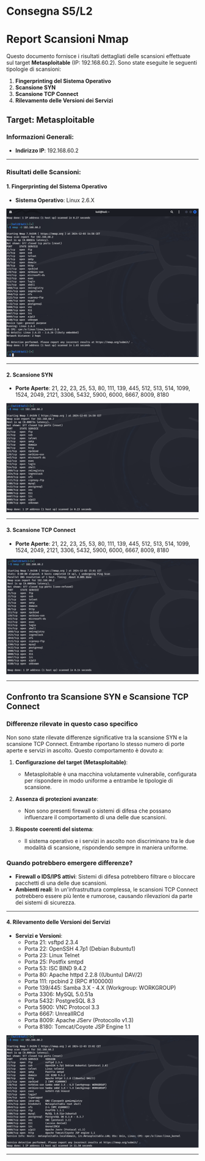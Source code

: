 # Consegna S5/L2
# Report Scansioni Nmap

Questo documento fornisce i risultati dettagliati delle scansioni effettuate sul target **Metasploitable** (IP: 192.168.60.2). Sono state eseguite le seguenti tipologie di scansioni:

1. **Fingerprinting del Sistema Operativo**
2. **Scansione SYN**
3. **Scansione TCP Connect**
4. **Rilevamento delle Versioni dei Servizi**

## Target: Metasploitable

### Informazioni Generali:
- **Indirizzo IP**: 192.168.60.2
  
---

### Risultati delle Scansioni:

#### 1. Fingerprinting del Sistema Operativo
- **Sistema Operativo**: Linux 2.6.X

![Alt text](./OSFingerprinting.png "Optional Title")

---

#### 2. Scansione SYN
- **Porte Aperte**: 21, 22, 23, 25, 53, 80, 111, 139, 445, 512, 513, 514, 1099, 1524, 2049, 2121, 3306, 5432, 5900, 6000, 6667, 8009, 8180

![Alt text](./SYSScan.png "SYSScan")

---

#### 3. Scansione TCP Connect
- **Porte Aperte**: 21, 22, 23, 25, 53, 80, 111, 139, 445, 512, 513, 514, 1099, 1524, 2049, 2121, 3306, 5432, 5900, 6000, 6667, 8009, 8180

![Alt text](./TCPScan.png "TCPScan")

---

## Confronto tra Scansione SYN e Scansione TCP Connect

### Differenze rilevate in questo caso specifico
Non sono state rilevate differenze significative tra la scansione SYN e la scansione TCP Connect. Entrambe riportano lo stesso numero di porte aperte e servizi in ascolto. Questo comportamento è dovuto a:

1. **Configurazione del target (Metasploitable)**:
   - Metasploitable è una macchina volutamente vulnerabile, configurata per rispondere in modo uniforme a entrambe le tipologie di scansione.

2. **Assenza di protezioni avanzate**:
   - Non sono presenti firewall o sistemi di difesa che possano influenzare il comportamento di una delle due scansioni.

3. **Risposte coerenti del sistema**:
   - Il sistema operativo e i servizi in ascolto non discriminano tra le due modalità di scansione, rispondendo sempre in maniera uniforme.

### Quando potrebbero emergere differenze?
- **Firewall o IDS/IPS attivi**: Sistemi di difesa potrebbero filtrare o bloccare pacchetti di una delle due scansioni.
- **Ambienti reali**: In un'infrastruttura complessa, le scansioni TCP Connect potrebbero essere più lente e rumorose, causando rilevazioni da parte dei sistemi di sicurezza.

---

#### 4. Rilevamento delle Versioni dei Servizi
- **Servizi e Versioni**:
  - Porta 21: vsftpd 2.3.4
  - Porta 22: OpenSSH 4.7p1 (Debian 8ubuntu1)
  - Porta 23: Linux Telnet
  - Porta 25: Postfix smtpd
  - Porta 53: ISC BIND 9.4.2
  - Porta 80: Apache httpd 2.2.8 ((Ubuntu) DAV/2)
  - Porta 111: rpcbind 2 (RPC #100000)
  - Porte 139/445: Samba 3.X - 4.X (Workgroup: WORKGROUP)
  - Porta 3306: MySQL 5.0.51a
  - Porta 5432: PostgreSQL 8.3
  - Porta 5900: VNC Protocol 3.3
  - Porta 6667: UnrealIRCd
  - Porta 8009: Apache JServ (Protocollo v1.3)
  - Porta 8180: Tomcat/Coyote JSP Engine 1.1
 
![Alt text](./VersionDetection.png "VersionDetection")

---


